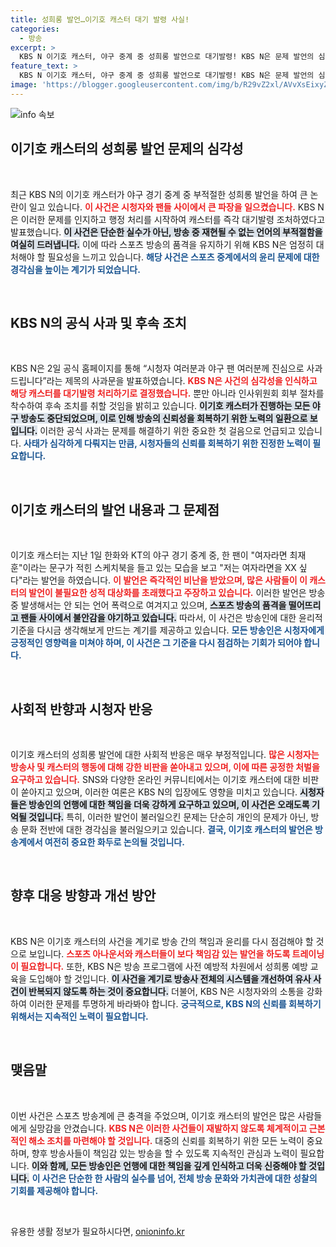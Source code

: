 ```yaml
---
title: 성희롱 발언…이기호 캐스터 대기 발령 사실!
categories:
  - 방송
excerpt: >
  KBS N 이기호 캐스터, 야구 중계 중 성희롱 발언으로 대기발령! KBS N은 문제 발언의 심각성을 받아들이고 즉각적으로 조처를 취했으며, 사과문을 발표했습니다. 이 사건의 전말을 확인하세요!
feature_text: >
  KBS N 이기호 캐스터, 야구 중계 중 성희롱 발언으로 대기발령! KBS N은 문제 발언의 심각성을 받아들이고 즉각적으로 조처를 취했으며, 사과문을 발표했습니다. 이 사건의 전말을 확인하세요!
image: 'https://blogger.googleusercontent.com/img/b/R29vZ2xl/AVvXsEixyZcFfHzMRdzZMjFBmAUKJYCLCGyLL1o632UiGVXcaFdKo_bkvkuCioo0uUKlGfBVcT3P84aROyZIXSBEx3Aw5nCQ3pTgDom1WDC4m8eifvWiAmWEEVb4x6G_l8C0QH225ldMjyaFvpxGEBGNO37VmDTDMHGhJPq73UglMfDca1-0aw/s1600/blogspot.png'
---
```


<p><img src="https://blogger.googleusercontent.com/img/b/R29vZ2xl/AVvXsEixyZcFfHzMRdzZMjFBmAUKJYCLCGyLL1o632UiGVXcaFdKo_bkvkuCioo0uUKlGfBVcT3P84aROyZIXSBEx3Aw5nCQ3pTgDom1WDC4m8eifvWiAmWEEVb4x6G_l8C0QH225ldMjyaFvpxGEBGNO37VmDTDMHGhJPq73UglMfDca1-0aw/s1600/blogspot.png" alt="info 속보" /></p>

<h2 data-ke-size="size26">이기호 캐스터의 성희롱 발언 문제의 심각성</h2>

<p data-ke-size="size16">&nbsp;</p>

<p>최근 KBS N의 이기호 캐스터가 야구 경기 중계 중 부적절한 성희롱 발언을 하여 큰 논란이 일고 있습니다. <b><span style="color: #ee2323;">이 사건은 시청자와 팬들 사이에서 큰 파장을 일으켰습니다.</span></b>  KBS N은 이러한 문제를 인지하고 행정 처리를 시작하여 캐스터를 즉각 대기발령 조처하였다고 발표했습니다. <b><span style="background-color: #21538527;">이 사건은 단순한 실수가 아닌, 방송 중 재현될 수 없는 언어의 부적절함을 여실히 드러냅니다.</span></b> 이에 따라 스포츠 방송의 품격을 유지하기 위해 KBS N은 엄정히 대처해야 할 필요성을 느끼고 있습니다. <b><span style="color: #1a5490;">해당 사건은 스포츠 중계에서의 윤리 문제에 대한 경각심을 높이는 계기가 되었습니다.</span></b> </p>

<p data-ke-size="size16">&nbsp;</p>

<h2 data-ke-size="size26">KBS N의 공식 사과 및 후속 조치</h2>

<p data-ke-size="size16">&nbsp;</p>

<p>KBS N은 2일 공식 홈페이지를 통해 “시청자 여러분과 야구 팬 여러분께 진심으로 사과드립니다”라는 제목의 사과문을 발표하였습니다. <b><span style="color: #ee2323;">KBS N은 사건의 심각성을 인식하고 해당 캐스터를 대기발령 처리하기로 결정했습니다.</span></b> 뿐만 아니라 인사위원회 회부 절차를 착수하여 후속 조치를 취할 것임을 밝히고 있습니다. <b><span style="background-color: #21538527;">이기호 캐스터가 진행하는 모든 야구 방송도 중단되었으며, 이로 인해 방송의 신뢰성을 회복하기 위한 노력의 일환으로 보입니다.</span></b> 이러한 공식 사과는 문제를 해결하기 위한 중요한 첫 걸음으로 언급되고 있습니다. <b><span style="color: #1a5490;">사태가 심각하게 다뤄지는 만큼, 시청자들의 신뢰를 회복하기 위한 진정한 노력이 필요합니다.</span></b></p>

<p data-ke-size="size16">&nbsp;</p>

<h2 data-ke-size="size26">이기호 캐스터의 발언 내용과 그 문제점</h2>

<p data-ke-size="size16">&nbsp;</p>

<p>이기호 캐스터는 지난 1일 한화와 KT의 야구 경기 중계 중, 한 팬이 "여자라면 최재훈"이라는 문구가 적힌 스케치북을 들고 있는 모습을 보고 "저는 여자라면을 XX 싶다"라는 발언을 하였습니다. <b><span style="color: #ee2323;">이 발언은 즉각적인 비난을 받았으며, 많은 사람들이 이 캐스터의 발언이 불필요한 성적 대상화를 초래했다고 주장하고 있습니다.</span></b> 이러한 발언은 방송 중 발생해서는 안 되는 언어 폭력으로 여겨지고 있으며, <b><span style="background-color: #21538527;">스포츠 방송의 품격을 떨어뜨리고 팬들 사이에서 불안감을 야기하고 있습니다.</span></b> 따라서, 이 사건은 방송인에 대한 윤리적 기준을 다시금 생각해보게 만드는 계기를 제공하고 있습니다. <b><span style="color: #1a5490;">모든 방송인은 시청자에게 긍정적인 영향력을 미쳐야 하며, 이 사건은 그 기준을 다시 점검하는 기회가 되어야 합니다.</span></b></p>

<p data-ke-size="size16">&nbsp;</p>

<h2 data-ke-size="size26">사회적 반향과 시청자 반응</h2>

<p data-ke-size="size16">&nbsp;</p>

<p>이기호 캐스터의 성희롱 발언에 대한 사회적 반응은 매우 부정적입니다. <b><span style="color: #ee2323;">많은 시청자는 방송사 및 캐스터의 행동에 대해 강한 비판을 쏟아내고 있으며, 이에 따른 공정한 처벌을 요구하고 있습니다.</span></b> SNS와 다양한 온라인 커뮤니티에서는 이기호 캐스터에 대한 비판이 쏟아지고 있으며, 이러한 여론은 KBS N의 입장에도 영향을 미치고 있습니다. <b><span style="background-color: #21538527;">시청자들은 방송인의 언행에 대한 책임을 더욱 강하게 요구하고 있으며, 이 사건은 오래도록 기억될 것입니다.</span></b> 특히, 이러한 발언이 불러일으킨 문제는 단순히 개인의 문제가 아닌, 방송 문화 전반에 대한 경각심을 불러일으키고 있습니다. <b><span style="color: #1a5490;">결국, 이기호 캐스터의 발언은 방송계에서 여전히 중요한 화두로 논의될 것입니다.</span></b></p>

<p data-ke-size="size16">&nbsp;</p>

<h2 data-ke-size="size26">향후 대응 방향과 개선 방안</h2>

<p data-ke-size="size16">&nbsp;</p>

<p>KBS N은 이기호 캐스터의 사건을 계기로 방송 간의 책임과 윤리를 다시 점검해야 할 것으로 보입니다. <b><span style="color: #ee2323;">스포츠 아나운서와 캐스터들이 보다 책임감 있는 발언을 하도록 트레이닝이 필요합니다.</span></b> 또한, KBS N은 방송 프로그램에 사전 예방적 차원에서 성희롱 예방 교육을 도입해야 할 것입니다. <b><span style="background-color: #21538527;">이 사건을 계기로 방송사 전체의 시스템을 개선하여 유사 사건이 반복되지 않도록 하는 것이 중요합니다.</span></b> 더불어, KBS N은 시청자와의 소통을 강화하여 이러한 문제를 투명하게 바라봐야 합니다. <b><span style="color: #1a5490;">궁극적으로, KBS N의 신뢰를 회복하기 위해서는 지속적인 노력이 필요합니다.</span></b></p>

<p data-ke-size="size16">&nbsp;</p>

<h2 data-ke-size="size26">맺음말</h2>

<p data-ke-size="size16">&nbsp;</p>

<p>이번 사건은 스포츠 방송계에 큰 충격을 주었으며, 이기호 캐스터의 발언은 많은 사람들에게 실망감을 안겼습니다. <b><span style="color: #ee2323;">KBS N은 이러한 사건들이 재발하지 않도록 체계적이고 근본적인 해소 조치를 마련해야 할 것입니다.</span></b> 대중의 신뢰를 회복하기 위한 모든 노력이 중요하며, 향후 방송사들이 책임감 있는 방송을 할 수 있도록 지속적인 관심과 노력이 필요합니다. <b><span style="background-color: #21538527;">이와 함께, 모든 방송인은 언행에 대한 책임을 깊게 인식하고 더욱 신중해야 할 것입니다.</span></b> <b><span style="color: #1a5490;">이 사건은 단순한 한 사람의 실수를 넘어, 전체 방송 문화와 가치관에 대한 성찰의 기회를 제공해야 합니다.</span></b></p>

<p data-ke-size="size16">&nbsp;</p>
유용한 생활 정보가 필요하시다면, <a href="https://onioninfo.kr" rel="dofollow">onioninfo.kr</a>


